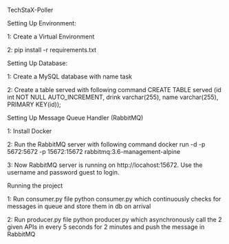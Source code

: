 TechStaX-Poller


Setting Up Environment:

1: Create a Virtual Environment

2: pip install -r requirements.txt

Setting Up Database:

1: Create a MySQL database with name task

2: Create a table served with following command CREATE TABLE served (id int NOT NULL AUTO_INCREMENT, drink varchar(255), name varchar(255), PRIMARY KEY(id));

Setting Up Message Queue Handler (RabbitMQ)

1: Install Docker

2: Run the RabbitMQ server with following command docker run -d -p 5672:5672 -p 15672:15672 rabbitmq:3.6-management-alpine

3: Now RabbitMQ server is running on http://locahost:15672. Use the username and password guest to login.


Running the project

1: Run consumer.py file python consumer.py which continuously checks for messages in queue and store them in db on arrival

2: Run producer.py file python producer.py which asynchronously call the 2 given APIs in every 5 seconds for 2 minutes and push the message in RabbitMQ
